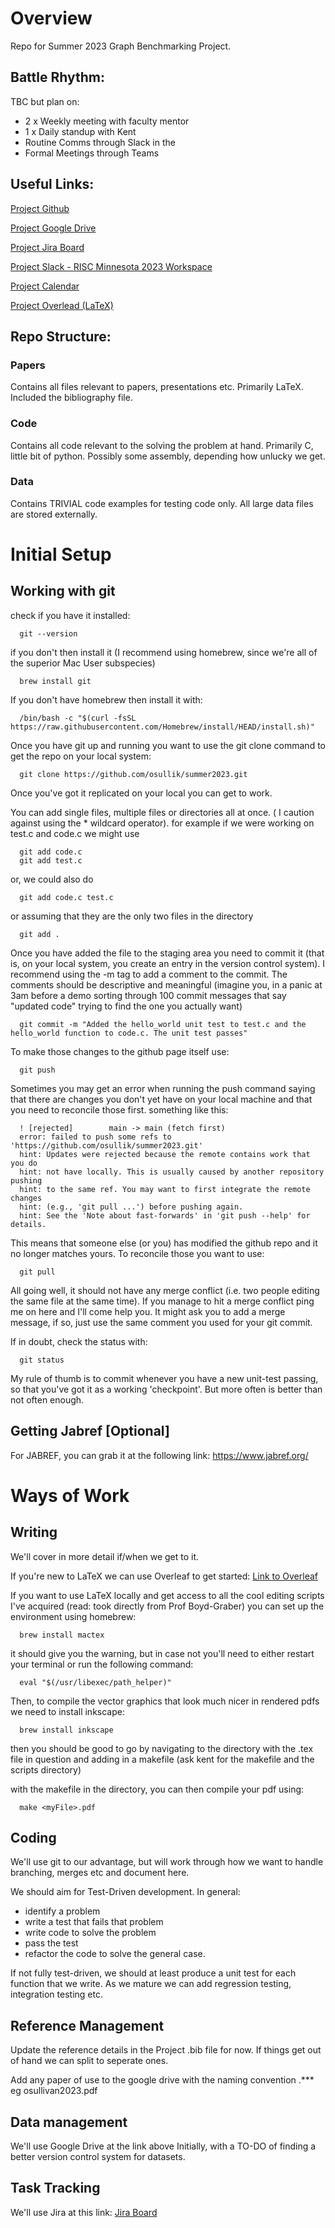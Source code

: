 # Overview
Repo for Summer 2023 Graph Benchmarking Project.

## Battle Rhythm: 
TBC but plan on: 
- 2 x Weekly meeting with faculty mentor
- 1 x Daily standup with Kent
- Routine Comms through Slack in the 
- Formal Meetings through Teams

## Useful Links:

[Project Github](https://github.com/osullik)

[Project Google Drive](https://drive.google.com/drive/folders/19-CboH6ZahDUuIYqDbroJ4DJIftPY_6s?usp=sharing)

[Project Jira Board](https://osullik.atlassian.net/jira/software/projects/HIVE/boards/1)

[Project Slack - RISC Minnesota 2023 Workspace](https://riscminnesota2023.slack.com)

[Project Calendar](https://calendar.google.com/calendar/u/1?cid=Y19kMmQwNDUxY2RjYmFlNWUxOTgxY2JkMDc4Y2NjNjhkZGQ0NDUyMmFhNzMzZmFkMzQzNjUwZGVlOWEzMWM5MTFiQGdyb3VwLmNhbGVuZGFyLmdvb2dsZS5jb20)

[Project Overlead (LaTeX)](https://www.overleaf.com/5589556986bvqfbthdvdjc)

## Repo Structure:

### Papers
 Contains all files relevant to papers, presentations etc. Primarily LaTeX. Included the bibliography file.

### Code
 Contains all code relevant to the solving the problem at hand. Primarily C, little bit of python. Possibly some assembly, depending how unlucky we get. 

### Data 
 Contains TRIVIAL code examples for testing code only. All large data files are stored externally. 

# Initial Setup

## Working with git
check if you have it installed:

      git --version

if you don't then install it (I recommend using homebrew, since we're all of the superior Mac User subspecies)

      brew install git

If you don't have homebrew then install it with:

      /bin/bash -c "$(curl -fsSL https://raw.githubusercontent.com/Homebrew/install/HEAD/install.sh)"

Once you have git up and running you want to use the git clone command to get the repo on your local system:

      git clone https://github.com/osullik/summer2023.git

Once you've got it replicated on your local you can get to work.

You can add single files, multiple files or directories all at once. ( I caution against using the * wildcard operator). for example if we were working on test.c and code.c we might use

      git add code.c 
      git add test.c

or, we could also do

      git add code.c test.c

or assuming that they are the only two files in the directory

      git add .

Once you have added the file to the staging area you need to commit it (that is, on your local system, you create an entry in the version control system). I recommend using the -m tag to add a comment to the commit. The comments should be descriptive and meaningful (imagine you, in a panic at 3am before a demo sorting through 100 commit messages that say "updated code" trying to find the one you actually want)

      git commit -m "Added the hello_world unit test to test.c and the hello_world function to code.c. The unit test passes"

To make those changes to the github page itself use:

      git push 

Sometimes you may get an error when running the push command saying that there are changes you don't yet have on your local machine and that you need to reconcile those first. something like this:
   
      ! [rejected]        main -> main (fetch first)
      error: failed to push some refs to 'https://github.com/osullik/summer2023.git'
      hint: Updates were rejected because the remote contains work that you do
      hint: not have locally. This is usually caused by another repository pushing
      hint: to the same ref. You may want to first integrate the remote changes
      hint: (e.g., 'git pull ...') before pushing again.
      hint: See the 'Note about fast-forwards' in 'git push --help' for details.

This means that someone else (or you) has modified the github repo and it no longer matches yours. To reconcile those you want to use:

      git pull

All going well, it should not have any merge conflict (i.e. two people editing the same file at the same time). If you manage to hit a merge conflict ping me on here and I'll come help you. It might ask you to add a merge message, if so, just use the same comment you used for your git commit.

If in doubt, check the status with:

      git status

My rule of thumb is to commit whenever you have a new unit-test passing, so that you've got it as a working 'checkpoint'. But more often is better than not often enough.

## Getting Jabref [Optional]
For JABREF, you can grab it at the following link: https://www.jabref.org/

# Ways of Work

## Writing

We'll cover in more detail if/when we get to it.

If you're new to LaTeX we can use Overleaf to get started: [Link to Overleaf]([https://overleaf.com](https://www.overleaf.com/5589556986bvqfbthdvdjc))

If you want to use LaTeX locally and get access to all the cool editing scripts I've acquired (read: took directly from Prof Boyd-Graber) you can set up the environment using homebrew:

      brew install mactex

it should give you the warning, but in case not you'll need to either restart your terminal or run the following command: 

      eval "$(/usr/libexec/path_helper)"

Then, to compile the vector graphics that look much nicer in rendered pdfs we need to install inkscape: 

      brew install inkscape

then you should be good to go by navigating to the directory with the .tex file in question and adding in a makefile (ask kent for the makefile and the scripts directory)

with the makefile in the directory, you can then compile your pdf using: 

      make <myFile>.pdf


## Coding

We'll use git to our advantage, but will work through how we want to handle branching, merges etc and document here. 

We should aim for Test-Driven development. In general: 
- identify a problem
- write a test that fails that problem
- write code to solve the problem
- pass the test
- refactor the code to solve the general case. 

If not fully test-driven, we should at least produce a unit test for each function that we write. As we mature we can add regression testing, integration testing etc. 

## Reference Management 
Update the reference details in the Project .bib file for now. If things get out of hand we can split to seperate ones. 

Add any paper of use to the google drive with the naming convention <FirstAuthorLastName><year>.*** eg osullivan2023.pdf

## Data management 

We'll use Google Drive at the link above Initially, with a TO-DO of finding a better version control system for datasets. 

## Task Tracking

We'll use Jira at this link: [Jira Board](https://osullik.atlassian.net/jira/software/projects/HIVE/boards/1) 
